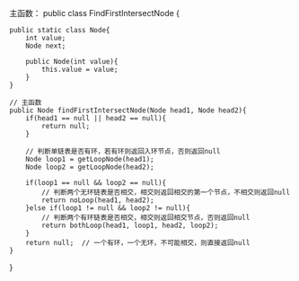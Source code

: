 主函数：
public class FindFirstIntersectNode {
 
    public static class Node{
        int value;
        Node next;
 
        public Node(int value){
            this.value = value;
        }
    }
 
    // 主函数
    public Node findFirstIntersectNode(Node head1, Node head2){
        if(head1 == null || head2 == null){
            return null;
        }
 
        // 判断单链表是否有环，若有环则返回入环节点，否则返回null
        Node loop1 = getLoopNode(head1);
        Node loop2 = getLoopNode(head2);
 
        if(loop1 == null && loop2 == null){
            // 判断两个无环链表是否相交，相交则返回相交的第一个节点，不相交则返回null
            return noLoop(head1, head2);
        }else if(loop1 != null && loop2 != null){
            // 判断两个有环链表是否相交，相交则返回相交节点，否则返回null
            return bothLoop(head1, loop1, head2, loop2);
        }
        return null;  // 一个有环，一个无环，不可能相交，则直接返回null
    }
}
